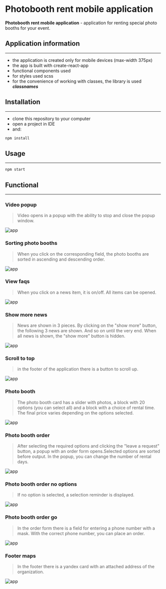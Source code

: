 # Photobooth rent mobile application

**Photobooth rent mobile application** - application for renting special photo booths for your event.

## Application information
___
+ the application is created only for mobile devices (max-width 375px)
+ the app is built with create-react-app
+ functional components used
+ for styles used scss
+ for the convenience of working with classes, the library is used ___**classnames**___

## Installation
___
+ clone this repository to your computer
+ open a project in IDE
+ and:

```javascript
npm install
```

## Usage
___
```javascript
npm start
```

## Functional
___
### Video popup

>Video opens in a popup with the ability to stop and close the popup window.

![app](./src/assets/screens/videoPopup.gif)

### Sorting photo booths

>When you click on the corresponding field, the photo booths are sorted in ascending and descending order.

![app](./src/assets/screens/sortingPhotobooths.gif)

### View faqs

>When you click on a news item, it is on/off. All items can be opened.

![app](./src/assets/screens/faqs.gif)

### Show more news

>News are shown in 3 pieces. By clicking on the "show more" button, the following 3 news are shown. And so on until the very end. When all news is shown, the "show more" button is hidden.

![app](./src/assets/screens/newsShowMore.gif)

### Scroll to top

>in the footer of the application there is a button to scroll up.

![app](./src/assets/screens/scrollToTop.gif)

### Photo booth

>The photo booth card has a slider with photos, a block with 20 options (you can select all) and a block with a choice of rental time. The final price varies depending on the options selected.

![app](./src/assets/screens/boothItem.gif)

### Photo booth order

>After selecting the required options and clicking the "leave a request" button, a popup with an order form opens.Selected options are sorted before output. In the popup, you can change the number of rental days.

![app](./src/assets/screens/boothItemOrder.gif)

### Photo booth order no options

>If no option is selected, a selection reminder is displayed.

![app](./src/assets/screens/boothItemOrderNoOptions.gif)

### Photo booth order go

>In the order form there is a field for entering a phone number with a mask. With the correct phone number, you can place an order.

![app](./src/assets/screens/boothItemOrderGo.gif)

### Footer maps

>In the footer there is a yandex card with an attached address of the organization.

![app](./src/assets/screens/footerMaps.gif)